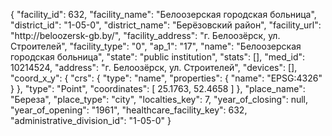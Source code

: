 {
    "facility_id": 632,
    "facility_name": "Белоозерская городская больница",
    "district_id": "1-05-0",
    "district_name": "Берёзовский район",
    "facility_url": "http:\/\/beloozersk-gb.by\/",
    "facility_address": "г. Белоозёрск, ул. Строителей",
    "facility_type": "0",
    "ap_1": "17",
    "name": "Белоозерская городская больница",
    "state": "public institution",
    "stats": [],
    "med_id": 10214524,
    "address": "г. Белоозёрск, ул. Строителей",
    "devices": [],
    "coord_x_y": {
        "crs": {
            "type": "name",
            "properties": {
                "name": "EPSG:4326"
            }
        },
        "type": "Point",
        "coordinates": [
            25.1763,
            52.4658
        ]
    },
    "place_name": "Береза",
    "place_type": "city",
    "localties_key": 7,
    "year_of_closing": null,
    "year_of_opening": "1961",
    "healthcare_facility_key": 632,
    "administrative_division_id": "1-05-0"
}